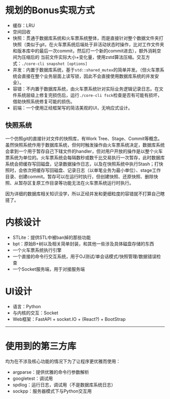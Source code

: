 # 规划的Bonus实现方式
- 缓存：LRU
- 空间回收
- 快照：贯通于数据库系统和火车票系统整体，而是直接针对整个数据文件夹打快照（类似于git，在火车票系统后端处于非活动状态时操作，比对工作文件夹和版本库中的最后一次commit，然后打一个新的commit进去），额外消耗空间为压缩后的 当前文件实际大小+变化量，使用zstd算法压缩。交互方式：`./core-cli snapshot [options]`
- 并发：内置于数据库系统，基于`std::shared_mutex`的简单并发。（但火车票系统会直接在整个业务层面上读写锁，因此不会直接使用数据库系统的并发安全）。
- 容错：不内置于数据库系统，由火车票系统针对实际业务逻辑记录日志。在文件系统层级上修复完损伤后，运行`./core-cli fsck`检查是否有可能有损坏，借助快照系统修复可能的损伤。
- 前端：一个使用正经框架写的简洁美观的UI，无响应式设计。

## 快照系统
一个仿照git的直接针对文件的快照库，有Work Tree、Stage、Commit等概念。虽然快照系统作用于数据库系统，但何时触发操作由火车票系统决定，数据库系统会拿到一个用于暂存自己下辖文件的handler，但对用户开放的操作是以整个火车票系统为单位的。火车票系统会每隔数秒或数千比交易执行一次暂存，此时数据库系统会把缓存写回磁盘，记录数据操作日志，以及在快照系统中执行Stash；打快照时，会依次把缓存写回磁盘、记录日志（以单笔业务为最小单位）、stage工作目录、创建commit。暂存可以在运行时执行，但创建快照、还原快照、删除快照、从暂存区复原工作目录等功能无法在火车票系统运行时执行。

因为详细的数据库相关知识没学，所以正经并发和更细粒度的容错就不打算自己瞎搓了。

# 内核设计
- STLite：提供STL中被ban掉的那些功能
- bpt：原始B+树以及相关简单封装，和其他一些涉及具体磁盘存储的东西
- 一个火车票系统执行引擎
- 一个直接的命令行交互系统，用于OJ测试/单会话模式/快照管理/数据错误检查
- 一个Socket服务端，用于对接服务端
# UI设计
- 语言：Python
- 与内核的交互：Socket
- Web框架：FastAPI + socket.IO + (React?) + BootStrap

___
# 使用到的第三方库
均为在不涉及核心功能的情况下为了让程序更优雅而使用：
- argparse：提供优雅的命令行参数解析
- googletest：调试用
- spdlog：运行日志，调试用（不是数据库系统日志）
- sockpp：服务器模式下与Python交互用